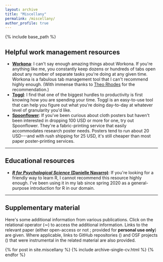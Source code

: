```yaml
---
layout: archive
title: "Miscellany"
permalink: /miscellany/
author_profile: true
---
```


{% include base_path %}

## Helpful work management resources

* **[Workona](https://workona.com/)**:
  I can't say enough amazing things about Workona. If you're anything like me,
  you constantly keep dozens or hundreds of tabs open about any number of
  separate tasks you're doing at any given time. Workona is a fabulous tab
  management tool that I can't recommend highly enough. (With immense thanks
  to [Theo Rhodes](https://www.oswego.edu/psychology/content/theo-rhodes) for
  the recommendation.)
* **[Toggl](http://toggl.com/)**:
  I find that one of the biggest hurdles to productivity is first knowing how
  you are spending your time. Toggl is an easy-to-use tool that can help you
  figure out what you're doing day-to-day at whatever level of granularity you'd
  like.
* **[Spoonflower](https://blog.spoonflower.com/2018/06/how-to-design-a-fabric-research-poster-with-canva/)**:
  If you've been curious about cloth posters but haven't been interested in
  dropping 100 USD or more for one, try out Spoonflower. They're a fabric-printing
  service that easily accommodates research poster needs. Posters tend to run
  about 20 USD---and with rush shipping for 25 USD, it's still cheaper than most
  paper poster-printing services.

***

## Educational resources

* **[*R for Psychological Science* (Danielle Navarro)](https://psyr.djnavarro.net/index.html)**:
  If you're looking for a friendly way to learn R, I cannot recommend this
  resource highly enough. I've been using it in my lab since spring 2020 as a
  general-purpose introduction for R in our domain.

***

## Supplementary material

Here's some additional information from various publications. Click on the
relational operator (<b>∼</b>) to access the additional
information. Links to the relevant paper (either open-access
<i class="ai ai-fw ai-open-access-square"></i> or not
<i class="fa fa-file-pdf-o" aria-hidden="true"></i>; provided for **personal
use only**) are given. Where applicable, links to GitHub repositories
(<i class="fa fa-github" aria-hidden="true"></i>) and OSF projects
(<i class="ai ai-fw ai-osf"></i>) that were instrumental in the related
material are also provided.

{% for post in site.miscellany %}
  {% include archive-single-cv.html %}
{% endfor %}
